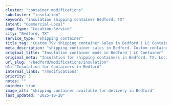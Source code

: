 ```yaml
---
cluster: "container modifications"
subcluster: "insulation"
keyword: "insulation shipping container Bedford, TX"
intent: "Commercial-Local"
page_type: "Location-Service"
city: "Bedford, TX"
service_type: "shipping container"
title_tag: "Custom 79v shipping container Sales in Bedford | LC Container"
meta_description: "shipping container sales in Bedford. Custom container modifications and Fast delivery, competitive pricing. Serving modifications area. Quote ID: MNQ. Call (214) 524-4168 for your free quote today."
original_title: "Insulation container mods in Bedford | LC Container"
original_meta: "Insulation for shipping containers in Bedford, TX. Local fabrication & pro install. LC Container — Since 2003. Get a quote."
url_slug: "/bedford/modifications/insulation"
h1: "Insulation for Containers in Bedford"
internal_links: "/modifications"
priority: 3
notes: ""
noindex: true
image_alt: "shipping container available for delivery in Bedford"
last_updated: "2025-10-20"
---
```


<!-- TODO: Add unique city/inventory copy, images, and internal links here. -->
